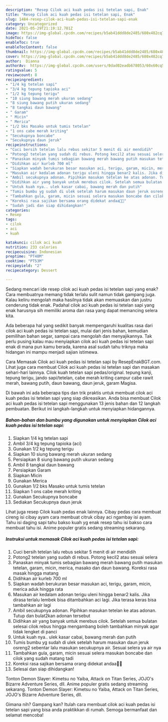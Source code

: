 ```yaml
---
description: "Resep Cilok aci kuah pedas isi tetelan sapi, Enak"
title: "Resep Cilok aci kuah pedas isi tetelan sapi, Enak"
slug: 1484-resep-cilok-aci-kuah-pedas-isi-tetelan-sapi-enak
category: Uncategorized
date: 2021-05-29T21:19:12.701Z
image: https://img-global.cpcdn.com/recipes/b5ab41ddd8de2485/680x482cq70/cilok-aci-kuah-pedas-isi-tetelan-sapi-foto-resep-utama.jpg
hideToc: false
enableToc: true
enableTocContent: false
thumbnail: https://img-global.cpcdn.com/recipes/b5ab41ddd8de2485/680x482cq70/cilok-aci-kuah-pedas-isi-tetelan-sapi-foto-resep-utama.jpg
cover: https://img-global.cpcdn.com/recipes/b5ab41ddd8de2485/680x482cq70/cilok-aci-kuah-pedas-isi-tetelan-sapi-foto-resep-utama.jpg
author:  Dianna
authorAv:  https://img-global.cpcdn.com/users/0dad02eadb678053/60x60cq50/avatar.jpg
ratingvalue: 5
reviewcount: 8
recipeingredient:
- "1/4 kg tetelan sapi"
- "3/4 kg tepung tapioka aci"
- "1/2 kg tepung terigu"
- "10 siung bawang merah ukuran sedang"
- "8 siung bawang putih ukuran sedang"
- "8 tangkai daun bawang"
- " Garam"
- " Micin"
- " Merica"
- "1/2 bks Masako untuk tumis tetelan"
- "1 ons cabe merah kriting"
- "Secukupnya boncabe"
- "Secukupnya daun jeruk"
recipeinstructions:
- "Cuci bersih tetelan lalu rebus sekitar 5 menit di air mendidih"
- "Potong2 tetelan yang sudah di rebus. Potong kecil2 atau sesuai selera"
- "Panaskan minyak tumis sebagian bawang merah bawang putih masukan tetelan, garam, micin, merica, masako dan daun bawang. Koreksi rasa masak hingga matang"
- "Didihkan air kurleb 700 ml"
- "Siapkan wadah berukuran besar masukan aci, terigu, garam, micin, merica aduk hingga rata"
- "Masukan air kedalam adonan terigu uleni hingga benar2 kalis. Jika dirasa terlalu lembek bisa ditambahkan aci lagi. Jika terasa keras bisa tambahkan air lagi"
- "Ambil secukupnya adonan. Pipihkan masukan tetelan ke atas adonan. Tutup dan bulat2kan adonan tersebut"
- "Didihkan air yang banyak untuk merebus cilok. Setelah semua bulatan selesai cilok rebus hingga mengambang boleh tambahkan minyak agar tidak lengket di panci"
- "Untuk kuah nya.. ulek kasar cabai, bawang merah dan putih"
- "Tumis bumbu yg sudah di ulek setelah harum masukan daun jeruk osreng2 sebentar lalu masukan secukupnya air. Sesuai selera ya air nya"
- "Tambahkan gula, garam, micin sesuai selera masukan boncabe dan cilok yang sudah matang tadi"
- "Koreksi rasa sajikan bersama orang didekat andaa🤗🤗"
- "Sudah jadi dan siap dihidangkan!"
categories:
- Resep
tags:
- cilok
- aci
- kuah

katakunci: cilok aci kuah 
nutrition: 233 calories
recipecuisine: Indonesian
preptime: "PT40M"
cooktime: "PT53M"
recipeyield: "2"
recipecategory: Dessert

---
```



Sedang mencari ide resep cilok aci kuah pedas isi tetelan sapi yang enak? Cara membuatnya memang tidak terlalu sulit namun tidak gampang juga. Kalau keliru mengolah maka hasilnya tidak akan memuaskan dan justru cenderung tidak enak. Padahal cilok aci kuah pedas isi tetelan sapi yang enak harusnya sih memiliki aroma dan rasa yang dapat memancing selera kita.


Ada beberapa hal yang sedikit banyak mempengaruhi kualitas rasa dari cilok aci kuah pedas isi tetelan sapi, mulai dari jenis bahan, kemudian pemilihan bahan segar, sampai cara mengolah dan menyajikannya. Tak perlu pusing kalau mau menyiapkan cilok aci kuah pedas isi tetelan sapi enak di mana pun kamu berada, karena asal sudah tahu triknya maka hidangan ini mampu menjadi sajian istimewa.

Cara Memasak Cilok aci kuah pedas isi tetelan sapi by ResepEnakBGT.com. Lihat juga cara membuat Cilok aci kuah pedas isi tetelan sapi dan masakan sehari-hari lainnya. Cilok kuah tetelan sapi pedas/original. tepung kanji, tepung terigu, jando sapi/tetelan, cabe merah kriting campur cabe rawit merah, bawang putih, daun bawang, daun jeruk, garam Magisa.


Di bawah ini ada beberapa tips dan trik praktis untuk membuat cilok aci kuah pedas isi tetelan sapi yang siap dikreasikan. Anda bisa membuat Cilok aci kuah pedas isi tetelan sapi menggunakan 13 jenis bahan dan 12 langkah pembuatan. Berikut ini langkah-langkah untuk menyiapkan hidangannya.

<!--inarticleads1-->

##### Bahan-bahan dan bumbu yang digunakan untuk menyiapkan Cilok aci kuah pedas isi tetelan sapi:

1. Siapkan 1/4 kg tetelan sapi
1. Ambil 3/4 kg tepung tapioka (aci)
1. Gunakan 1/2 kg tepung terigu
1. Siapkan 10 siung bawang merah ukuran sedang
1. Persiapkan 8 siung bawang putih ukuran sedang
1. Ambil 8 tangkai daun bawang
1. Persiapkan  Garam
1. Siapkan  Micin
1. Gunakan  Merica
1. Gunakan 1/2 bks Masako untuk tumis tetelan
1. Siapkan 1 ons cabe merah kriting
1. Gunakan Secukupnya boncabe
1. Sediakan Secukupnya daun jeruk


Lihat juga resep Cilok kuah pedas enak lainnya. Cibay pedas cara membuat cireng isi cibay ayam cara membuat citruk cibay aci ngambay isi ayam. Tahu isi daging sapi tahu bakso kuah yg enak resep tahu isi bakso cara membuat tahu isi. Anime populer gratis sedang streaming sekarang. 

<!--inarticleads2-->

##### Instruksi untuk memasak Cilok aci kuah pedas isi tetelan sapi:

1. Cuci bersih tetelan lalu rebus sekitar 5 menit di air mendidih
1. Potong2 tetelan yang sudah di rebus. Potong kecil2 atau sesuai selera
1. Panaskan minyak tumis sebagian bawang merah bawang putih masukan tetelan, garam, micin, merica, masako dan daun bawang. Koreksi rasa masak hingga matang
1. Didihkan air kurleb 700 ml
1. Siapkan wadah berukuran besar masukan aci, terigu, garam, micin, merica aduk hingga rata
1. Masukan air kedalam adonan terigu uleni hingga benar2 kalis. Jika dirasa terlalu lembek bisa ditambahkan aci lagi. Jika terasa keras bisa tambahkan air lagi
1. Ambil secukupnya adonan. Pipihkan masukan tetelan ke atas adonan. Tutup dan bulat2kan adonan tersebut
1. Didihkan air yang banyak untuk merebus cilok. Setelah semua bulatan selesai cilok rebus hingga mengambang boleh tambahkan minyak agar tidak lengket di panci
1. Untuk kuah nya.. ulek kasar cabai, bawang merah dan putih
1. Tumis bumbu yg sudah di ulek setelah harum masukan daun jeruk osreng2 sebentar lalu masukan secukupnya air. Sesuai selera ya air nya
1. Tambahkan gula, garam, micin sesuai selera masukan boncabe dan cilok yang sudah matang tadi
1. Koreksi rasa sajikan bersama orang didekat andaa🤗🤗
1. Selesai dan siap dihidangkan!

Tonton Demon Slayer: Kimetsu no Yaiba, Attack on Titan Series, JOJO&#39;s Bizarre Adventure Series, dll. Anime populer gratis sedang streaming sekarang. Tonton Demon Slayer: Kimetsu no Yaiba, Attack on Titan Series, JOJO&#39;s Bizarre Adventure Series, dll. 

Gimana nih? Gampang kan? Itulah cara membuat cilok aci kuah pedas isi tetelan sapi yang bisa anda praktikkan di rumah. Semoga bermanfaat dan selamat mencoba!

